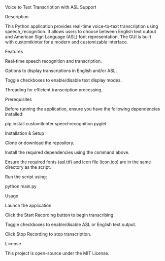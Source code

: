 Voice to Text Transcription with ASL Support

Description

This Python application provides real-time voice-to-text transcription using speech_recognition. It allows users to choose between English text output and American Sign Language (ASL) font representation. The GUI is built with customtkinter for a modern and customizable interface.

Features

Real-time speech recognition and transcription.

Options to display transcriptions in English and/or ASL.

Toggle checkboxes to enable/disable text display modes.

Threading for efficient transcription processing.

Prerequisites

Before running the application, ensure you have the following dependencies installed:

pip install customtkinter speechrecognition pyglet

Installation & Setup

Clone or download the repository.

Install the required dependencies using the command above.

Ensure the required fonts (asl.ttf) and icon file (icon.ico) are in the same directory as the script.

Run the script using:

python main.py

Usage

Launch the application.

Click the Start Recording button to begin transcribing.

Toggle checkboxes to enable/disable ASL or English text output.

Click Stop Recording to stop transcription.

License

This project is open-source under the MIT License.
